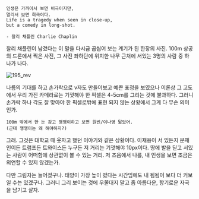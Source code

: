 <!--
.. title: 멀리서 보면 희극
.. slug: comedy-in-long-shot
.. date: 2018-12-14 22:46:34 UTC+09:00
.. tags: comedy
.. category: General
.. link: https://www.instagram.com/p/BrXtqRUhLGB/
.. description: 
.. type: text
-->

```
인생은 가까이서 보면 비극이지만, 
멀리서 보면 희극이다.
Life is a tragedy when seen in close-up, 
but a comedy in long-shot.

- 찰리 채플린 Charlie Chaplin
```
찰리 채플린이 남겼다는 이 말을 다시금 곱씹어 보는 계기가 된 한장의 사진. 100m 상공의 드론에서 찍은 사진, 그 사진 좌하단에 위치한 나무 근처에 서있는 3명의 사람 중 하나가 나다. 

![195_rev](https://user-images.githubusercontent.com/8993099/50007289-cb6f3980-fff3-11e8-9a6f-e3ecc5e0f8c7.png)

나름의 기대를 하고 손가락으로 v자도 만들어보고 예쁜 표정을 보였으나 이론상 그 고도에서 우리 가진 카메라로는 기껏해야 한 픽셀은 4-5cm를 그리는 것에 불과하다. 그러니 손가락 하나 각도 잘 맞아야 한 픽셀로밖에 표현 되지 않는 상황에서 그게 다 무슨 의미인가.

```
100m 밖에서 한 눈 감고 깽깽이하고 보면 원빈/이나영 닮았어. 
(근데 깽깽이는 왜 해야하지?)
```

그래. 그것은 대학교 때 웃자고 했던 이야기와 같은 상황이다. 이재용이 서 있든지 문재인이든 트럼프든 트와이스든 누구든 저 거리는 기껏해야 10px이다. 땅에 발을 딛고 서있는 사람이 어떠함에 상관없이 볼 수 있는 거리. 저 즈음에서 나를, 내 인생을 보면 조금은 의연할 수 있지 않겠는가.

다만 그림자는 늘어졌구나. 태양이 가장 높이 떴다는 시간임에도 내 됨됨이 보다 더 커보일 수는 있겠구나. 그러니 그리 보이는 것에 우쭐대지 말고 좀 아름다운, 향기로운 자국을 남기고 살자.